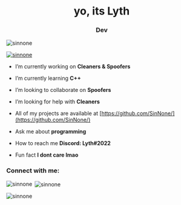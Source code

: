<h1 align="center">yo, its Lyth</h1>
<h3 align="center">Dev</h3>

<p align="left"> <img src="https://komarev.com/ghpvc/?username=sinnone&label=Profile%20views&color=111213&style=flat" alt="sinnone" /> </p>

<p align="left"> <a href="https://github.com/ryo-ma/github-profile-trophy"><img src="https://github-profile-trophy.vercel.app/?username=sinnone" alt="sinnone" /></a> </p>

- I’m currently working on **Cleaners & Spoofers**

- I’m currently learning **C++**

- I’m looking to collaborate on **Spoofers**

- I’m looking for help with **Cleaners**

- All of my projects are available at [https://github.com/SinNone/](https://github.com/SinNone/)

- Ask me about **programming**

- How to reach me **Discord: Lyth#2022**

- Fun fact **I dont care lmao**

<h3 align="left">Connect with me:</h3>
<p align="left">
</p>

<p><img align="left" src="https://github-readme-stats.vercel.app/api/top-langs?username=sinnone&show_icons=true&theme=dark&locale=en&layout=compact" alt="sinnone" /></p>

<p>&nbsp;<img align="center" src="https://github-readme-stats.vercel.app/api?username=sinnone&show_icons=true&theme=dark&locale=en" alt="sinnone" /></p>

<p><img align="center" src="https://github-readme-streak-stats.herokuapp.com/?user=sinnone&theme=dark" alt="sinnone" /></p>
